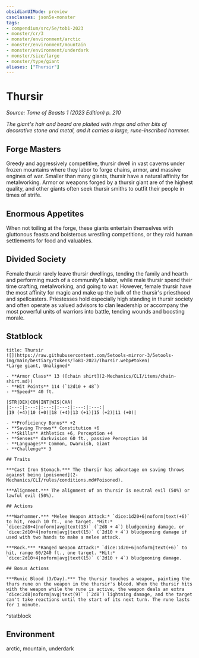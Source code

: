```yaml
---
obsidianUIMode: preview
cssclasses: json5e-monster
tags:
- compendium/src/5e/tob1-2023
- monster/cr/3
- monster/environment/arctic
- monster/environment/mountain
- monster/environment/underdark
- monster/size/large
- monster/type/giant
aliases: ["Thursir"]
---
```

# Thursir
*Source: Tome of Beasts 1 (2023 Edition) p. 210*  

*The giant's hair and beard are plaited with rings and other bits of decorative stone and metal, and it carries a large, rune-inscribed hammer.*

## Forge Masters

Greedy and aggressively competitive, thursir dwell in vast caverns under frozen mountains where they labor to forge chains, armor, and massive engines of war. Smaller than many giants, thursir have a natural affinity for metalworking. Armor or weapons forged by a thursir giant are of the highest quality, and other giants often seek thursir smiths to outfit their people in times of strife.

## Enormous Appetites

When not toiling at the forge, these giants entertain themselves with gluttonous feasts and boisterous wrestling competitions, or they raid human settlements for food and valuables.

## Divided Society

Female thursir rarely leave thursir dwellings, tending the family and hearth and performing much of a community's labor, while male thursir spend their time crafting, metalworking, and going to war. However, female thursir have the most affinity for magic and make up the bulk of the thursir's priesthood and spellcasters. Priestesses hold especially high standing in thursir society and often operate as valued advisors to clan leadership or accompany the most powerful units of warriors into battle, tending wounds and boosting morale.

## Statblock

```ad-statblock
title: Thursir
![](https://raw.githubusercontent.com/5etools-mirror-3/5etools-img/main/bestiary/tokens/ToB1-2023/Thursir.webp#token)
*Large giant, Unaligned*

- **Armor Class** 13 ([chain shirt](2-Mechanics/CLI/items/chain-shirt.md))
- **Hit Points** 114 (`12d10 + 48`)
- **Speed** 40 ft.

|STR|DEX|CON|INT|WIS|CHA|
|:---:|:---:|:---:|:---:|:---:|:---:|
|19 (+4)|10 (+0)|18 (+4)|13 (+1)|15 (+2)|11 (+0)|

- **Proficiency Bonus** +2
- **Saving Throws** Constitution +6
- **Skills** Athletics +6, Perception +4
- **Senses** darkvision 60 ft., passive Perception 14
- **Languages** Common, Dwarvish, Giant
- **Challenge** 3

## Traits

***Cast Iron Stomach.*** The thursir has advantage on saving throws against being [poisoned](2-Mechanics/CLI/rules/conditions.md#Poisoned).

***Alignment.*** The alignment of an thursir is neutral evil (50%) or lawful evil (50%).

## Actions

***Warhammer.*** *Melee Weapon Attack:* `dice:1d20+6|noform|text(+6)` to hit, reach 10 ft., one target. *Hit:* `dice:2d8+4|noform|avg|text(13)` (`2d8 + 4`) bludgeoning damage, or `dice:2d10+4|noform|avg|text(15)` (`2d10 + 4`) bludgeoning damage if used with two hands to make a melee attack.

***Rock.*** *Ranged Weapon Attack:* `dice:1d20+6|noform|text(+6)` to hit, range 60/240 ft., one target. *Hit:* `dice:2d10+4|noform|avg|text(15)` (`2d10 + 4`) bludgeoning damage.

## Bonus Actions

***Runic Blood (3/Day).*** The thursir touches a weapon, painting the thurs rune on the weapon in the thursir's blood. When the thursir hits with the weapon while the rune is active, the weapon deals an extra `dice:2d8|noform|avg|text(9)` (`2d8`) lightning damage, and the target can't take reactions until the start of its next turn. The rune lasts for 1 minute.
```
^statblock

## Environment

arctic, mountain, underdark